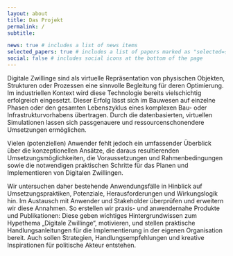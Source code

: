 ```yaml
---
layout: about
title: Das Projekt
permalink: /
subtitle:

news: true # includes a list of news items
selected_papers: true # includes a list of papers marked as "selected={true}"
social: false # includes social icons at the bottom of the page
---
```


Digitale Zwillinge sind als virtuelle Repräsentation von physischen Objekten, Strukturen oder Prozessen eine sinnvolle Begleitung für deren Optimierung. Im industriellen Kontext wird diese Technologie bereits vielschichtig erfolgreich eingesetzt. Dieser Erfolg lässt sich im Bauwesen auf einzelne Phasen oder den gesamten Lebenszyklus eines komplexen Bau- oder Infrastrukturvorhabens übertragen. Durch die datenbasierten, virtuellen Simulationen lassen sich passgenauere und ressourcenschonendere Umsetzungen ermöglichen. 

Vielen (potenziellen) Anwender fehlt jedoch ein umfassender Überblick über die konzeptionellen Ansätze, die daraus resultierenden Umsetzungsmöglichkeiten, die Voraussetzungen und Rahmenbedingungen sowie die notwendigen praktischen Schritte für das Planen und Implementieren von Digitalen Zwillingen. 

Wir untersuchen daher bestehende Anwendungsfälle in Hinblick auf Umsetzungspraktiken, Potenziale, Herausforderungen und Wirkungslogik hin. Im Austausch mit Anwender und Stakeholder überprüfen und erweitern wir diese Annahmen. So erstellen wir praxis- und anwendernahe Produkte und Publikationen: Diese geben wichtiges Hintergrundwissen zum Hypethema „Digitale Zwillinge“, motivieren, und stellen praktische Handlungsanleitungen für die Implementierung in der eigenen Organisation bereit. Auch sollen Strategien, Handlungsempfehlungen und kreative Inspirationen für politische Akteur entstehen.

